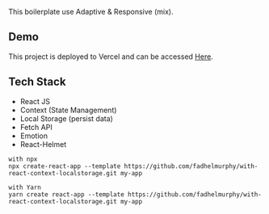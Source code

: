 This boilerplate use Adaptive & Responsive (mix).
## Demo 
This project is deployed to Vercel and can be accessed [Here](with-react-context-localstorage.vercel.app/). 
## Tech Stack

* React JS
* Context (State Management)
* Local Storage (persist data)
* Fetch API
* Emotion
* React-Helmet

```shell
with npx
npx create-react-app --template https://github.com/fadhelmurphy/with-react-context-localstorage.git my-app

with Yarn
yarn create react-app --template https://github.com/fadhelmurphy/with-react-context-localstorage.git my-app
```
